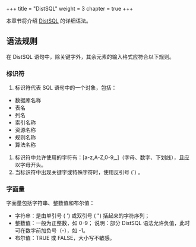 +++
title = "DistSQL"
weight = 3
chapter = true
+++

本章节将介绍 [DistSQL](/cn/overview/distsql/) 的详细语法。

## 语法规则

在 DistSQL 语句中，除关键字外，其余元素的输入格式应符合以下规则。

### 标识符

1. 标识符代表 SQL 语句中的一个对象，包括：

- 数据库名称
- 表名
- 列名
- 索引名称
- 资源名称
- 规则名称
- 算法名称

1. 标识符中允许使用的字符有：[a-z,A-Z,0-9,_]（字母、数字、下划线），且应以字母开头。
1. 当标识符中出现关键字或特殊字符时，使用反引号 (`) 。
### 字面量

字面量包括字符串、整数值和布尔值：

- 字符串：是由单引号 ( ') 或双引号 ( ") 括起来的字符序列；
- 整数值：一般为正整数，如 0-9；
说明：部分 DistSQL 语法允许负值，此时可在数字前加负号（-），如 -1。
- 布尔值：TRUE 或 FALSE，大小写不敏感。